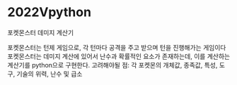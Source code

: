 # 2022Vpython

포켓몬스터 데미지 계산기

포켓몬스터는 턴제 게임으로, 각 턴마다 공격을 주고 받으며 턴을 진행해가는 게임이다
포켓몬스터는 데미지 계산에 있어서 난수과 확률적인 요소가 존재하는데, 이를 계산하는 계산기를 python으로 구현한다.
고려해야될 점: 각 포켓몬의 개체값, 종족값, 특성, 도구, 기술의 위력, 난수 및 급소
